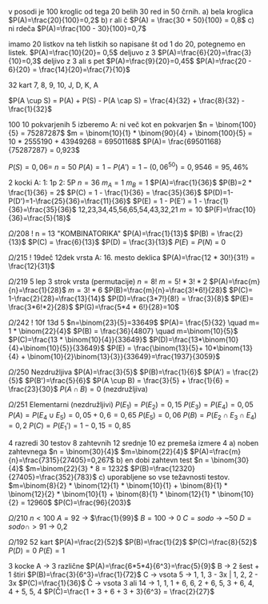 v posodi je 100 kroglic od tega 20 belih 30 red in 50 črnih.
a) bela kroglica
$P(A)=\frac{20}{100}=0,2$
b) r ali č
$P(A) = \frac{30 + 50}{100} = 0,8$
c) ni rdeča
$P(A)=\frac{100 - 30}{100}=0,7$

imamo 20 listkov na teh listkih so napisane št od 1 do 20, potegnemo en listek.
$P(A)=\frac{10}{20}= 0,5$
deljuvo z 3
$P(A)=\frac{6}{20}=\frac{3}{10}=0,3$
deljivo z 3 ali s pet
$P(A)=\frac{9}{20}=0,45$
$P(A)=\frac{20 - 6}{20} = \frac{14}{20}=\frac{7}{10}$

32 kart
7, 8, 9, 10, J, D, K, A

$P(A \cup S) = P(A) + P(S) - P(A \cap S) = \frac{4}{32} + \frac{8}{32} - \frac{1}{32}$

100
10 pokvarjenih
5 izberemo
A: ni več kot en pokvarjen
$n = \binom{100}{5} = 75287287$
$m = \binom{10}{1} * \binom{90}{4} + \binom{100}{5} = 10 * 2555190 + 43949268 = 69501168$
$P(A)= \frac{69501168}{75287287} = 0,923$

$P(S)=0,06$=
$n = 50$
$P(A) = 1 - P(A') = 1-(0,06^{50}) = 0,9546 = 95,46\%$

2 kocki
A: 1: 1p 2: 5P
$n=36$
$m_A=1$
$m_B=1$
$P(A)=\frac{1}{36}$
$P(B)=2 * \frac{1}{36} = 2$
$P(C) = 1 - \frac{1}{36} = \frac{35}{36}$
$P(D)=1-P(D')=1-\frac{25}{36}=\frac{11}{36}$
$P(E) = 1 - P(E') = 1 - \frac{1}{36}=\frac{35}{36}$
12,23,34,45,56,65,54,43,32,21
$m=10$
$P(F)=\frac{10}{36}=\frac{5}{18}$

$\Omega / 208$ !
n = 13
"KOMBINATORIKA"
$P(A)=\frac{1}{13}$
$P(B) = \frac{2}{13}$
$P(C) = \frac{6}{13}$
$P(D) = \frac{3}{13}$
$P(E)= P(N)$ = 0

$\Omega / 215$ !
19deč
12dek
vrsta
A: 16. mesto deklica
$P(A)=\frac{12 * 30!}{31!} = \frac{12}{31}$

$\Omega / 219$
5 lep 
3 strok 
vrsta (permutacije)
$n = 8!$
$m=5!*3!*2$
$P(A)=\frac{m}{n}=\frac{1}{28}$
$m=3! * 6$
$P(B)=\frac{m}{n}=\frac{3!*6!}{28}$
$P(C)= 1-\frac{2}{28}=\frac{13}{14}$
$P(D)=\frac{3*7!}{8!} = \frac{3}{8}$
$P(E)= \frac{3*6!*2}{28}$
$P(G)=\frac{5*4 * 6!}{28}=10$

$\Omega / 242$ !
10f
13d
5
$n=\binom{23}{5}=33649$
$P(A)= \frac{5}{32} \quad m= 1 * \binom{22}{4}$
$P(B) = \frac{36}{4807} \quad m=\binom{10}{5}$
$P(C)=\frac{13 * \binom{10}{4}}{33649}$
$P(D)=\frac{13*\binom{10}{4}+\binom{10}{5}}{33649}$
$P(E) = \frac{\binom{13}{5}+ 10*\binom{13}{4} + \binom{10}{2}\binom{13}{3}}{33649}=\frac{1937}{3059}$

$\Omega$/250
Nezdružljiva
$P(A)=\frac{3}{5}$
$P(B)=\frac{1}{6}$
$P(A') = \frac{2}{5}$
$P(B')=\frac{5}{6}$
$P(A \cup B) = \frac{3}{5} + \frac{1}{6} = \frac{23}{30}$
$P(A \cap B)=0$ (nezdružljiva)

$\Omega$/251
Elementarni (nezdružljivi)
$P(E_1)=P(E_2)=0,15$
$P(E_3)=P(E_4)=0,05$
$P(A)=P(E_4 \cup E_5)=0,05 + 0,6 = 0,65$
$P(E_5)=0,06$
$P(B)=P(E_2 \cap E_3 \cap E_4)=0,2$
$P(C)=P(E_1')=1-0,15 = 0,85$


4 razredi
30 testov
8 zahtevnih
12 srednje
10 ez
premeša izmere 4
a) noben zahtevnega
$n = \binom{30}{4}$
$m=\binom{22}{4}$
$P(A)=\frac{m}{n}=\frac{7315}{27405}=0,267$
b) en dobi zahtevn test
$n = \binom{30}{4}$
$m=\binom{22}{3} * 8 = 1232$
$P(B)=\frac{12320}{27405}=\frac{352}{783}$
c) uporabljene so vse težavnosti testov.
$m=\binom{8}{2} * \binom{12}{1} * \binom{10}{1} + \binom{8}{1} * \binom{12}{2} * \binom{10}{1} + \binom{8}{1} * \binom{12}{1} * \binom{10}{2} = 12960$
$P(C)=\frac{96}{203}$

$\Omega$/210
$n < 100$
$A = 92$ -> $\frac{1}{99}$
$B = 100$ -> 0
$C=sodo$ -> ~50
$D = sodo \cap >91$ -> 0,2

$\Omega$/192
52 kart
$P(A)=\frac{2}{52}$
$P(B)=\frac{1}{2}$
$P(C)=\frac{8}{52}$
$P(D)=0$
$P(E)=1$

3 kocke
A -> 3 različne
$P(A)=\frac{6*5*4}{6^3}=\frac{5}{9}$
B -> 2 šest + 1 štiri
$P(B)=\frac{3}{6^3}=\frac{1}{72}$
C -> vsota 5 -> 1, 1, 3  - 3x | 1, 2, 2 - 3x
$P(C)=\frac{1}{36}$
Č -> vsota 3 ali 14 -> 1, 1, 1 + 6, 6, 2 + 6, 5, 3 + 6, 4, 4 + 5, 5, 4
$P(Č)=\frac{1 + 3 + 6 + 3 + 3}{6^3} = \frac{2}{27}$

